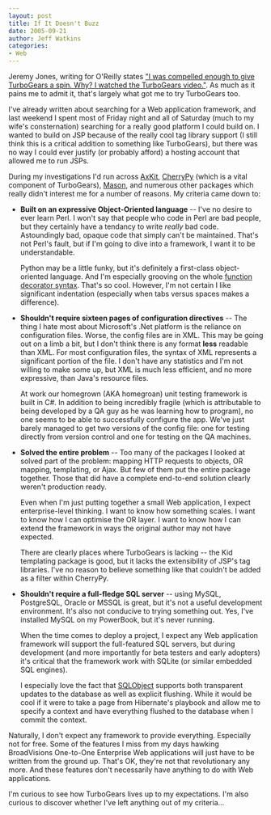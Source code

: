 ```yaml
---
layout: post
title: If It Doesn't Buzz
date: 2005-09-21
author: Jeff Watkins
categories:
- Web
---
```


Jeremy Jones, writing for O'Reilly states ["I was compelled enough to give
TurboGears a spin. Why? I watched the TurboGears
video."](http://www.oreillynet.com/pub/wlg/7869). As much as it pains me to
admit it, that's largely what got me to try TurboGears too.

I've already written about searching for a Web application framework, and
last weekend I spent most of Friday night and all of Saturday (much to my
wife's consternation) searching for a really good platform I could build
on. I wanted to build on JSP because of the really cool tag library support
(I still think this is a critical addition to something like TurboGears),
but there was no way I could ever justify (or probably afford) a hosting
account that allowed me to run JSPs.


During my investigations I'd run across [AxKit](http://www.axkit.org),
[CherryPy](http://www.cherrypy.org) (which is a vital component of
TurboGears), [Mason](http://www.masonhq.org), and numerous other packages
which really didn't interest me for a number of reasons. My criteria came
down to:

* **Built on an expressive Object-Oriented language** -- I've no desire to ever
    learn Perl. I won't say that people who code in Perl are bad people,
    but they certainly have a tendancy to write *really* bad code.
    Astoundingly bad, opaque code that simply can't be maintained. That's
    not Perl's fault, but if I'm going to dive into a framework, I want it
    to be understandable.

    Python may be a little funky, but it's definitely a first-class
    object-oriented language. And I'm especially grooving on the whole
    [function decorator syntax](http://www.python.org/peps/pep-0318.html).
    That's so cool. However, I'm not certain I like significant indentation
    (especially when tabs versus spaces makes a difference).

* **Shouldn't require sixteen pages of configuration directives** -- The
    thing I hate most about Microsoft's .Net platform is the reliance on
    configuration files. Worse, the config files are in XML. This may be
    going out on a limb a bit, but I don't think there is any format
    **less** readable than XML. For most configuration files, the syntax of
    XML represents a significant portion of the file. I don't have any
    statistics and I'm not willing to make some up, but XML is much less
    efficient, and no more expressive, than Java's resource files.

    At work our homegrown (AKA homegroan) unit testing framework is built
    in C#. In addition to being incredibly fragile (which is attributable
    to being developed by a QA guy as he was learning how to program), no
    one seems to be able to successfully configure the app. We've just
    barely managed to get two versions of the config file: one for testing
    directly from version control and one for testing on the QA machines.

* **Solved the entire problem** -- Too many of the packages I looked at
    solved part of the problem: mapping HTTP requests to objects, OR
    mapping, templating, or Ajax. But few of them put the entire package
    together. Those that did have a complete end-to-end solution clearly
    weren't production ready.

    Even when I'm just putting together a small Web application, I expect
    enterprise-level thinking. I want to know how something scales. I want
    to know how I can optimise the OR layer. I want to know how I can
    extend the framework in ways the original author may not have expected.

    There are clearly places where TurboGears is lacking -- the Kid
    templating package is good, but it lacks the extensibility of JSP's
    tag libraries. I've no reason to believe something like that couldn't
    be added as a filter within CherryPy.

* **Shouldn't require a full-fledge SQL server** -- using MySQL, PostgreSQL,
    Oracle or MSSQL is great, but it's not a useful development
    environment. It's also not conducive to trying something out. Yes, I've
    installed MySQL on my PowerBook, but it's never running.

    When the time comes to deploy a project, I expect any Web application
    framework will support the full-featured SQL servers, but during
    development (and more importantly for beta testers and early adopters)
    it's critical that the framework work with SQLite (or similar embedded
    SQL engines).

    I especially love the fact that [SQLObject](http://www.sqlobject.org/)
    supports both transparent updates to the database as well as explicit
    flushing. While it would be cool if it were to take a page from
    Hibernate's playbook and allow me to specify a context and have
    everything flushed to the database when I commit the context.

Naturally, I don't expect any framework to provide everything. Especially
not for free. Some of the features I miss from my days hawking BroadVisions
One-to-One Enterprise Web applications will just have to be written from
the ground up. That's OK, they're not that revolutionary any more. And
these features don't necessarily have anything to do with Web applications.

I'm curious to see how TurboGears lives up to my expectations. I'm also
curious to discover whether I've left anything out of my criteria...